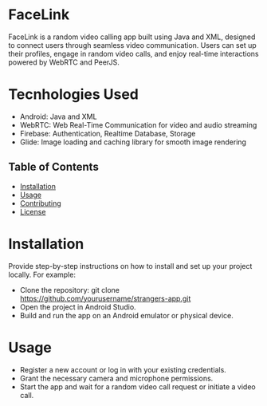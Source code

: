 # FaceLink

FaceLink is a random video calling app built using Java and XML, designed to connect users through seamless video communication. Users can set up their profiles, engage in random video calls, and enjoy real-time interactions powered by WebRTC and PeerJS.

# Tecnhologies Used
- Android: Java and XML
- WebRTC: Web Real-Time Communication for video and audio streaming
- Firebase: Authentication, Realtime Database, Storage
- Glide: Image loading and caching library for smooth image rendering


## Table of Contents

- [Installation](#installation)
- [Usage](#usage)
- [Contributing](#contributing)
- [License](#license)

# Installation

Provide step-by-step instructions on how to install and set up your project locally. For example:

- Clone the repository:
git clone https://github.com/yourusername/strangers-app.git
- Open the project in Android Studio.
- Build and run the app on an Android emulator or physical device.


# Usage
- Register a new account or log in with your existing credentials.
- Grant the necessary camera and microphone permissions.
- Start the app and wait for a random video call request or initiate a video call.


